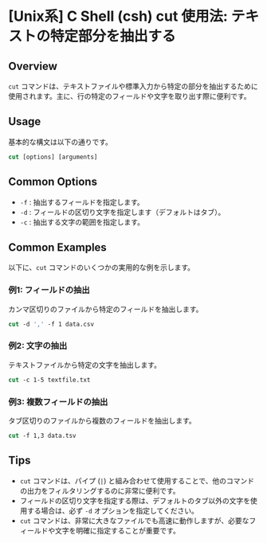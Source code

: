 # [Unix系] C Shell (csh) cut 使用法: テキストの特定部分を抽出する

## Overview
`cut` コマンドは、テキストファイルや標準入力から特定の部分を抽出するために使用されます。主に、行の特定のフィールドや文字を取り出す際に便利です。

## Usage
基本的な構文は以下の通りです。

```csh
cut [options] [arguments]
```

## Common Options
- `-f` : 抽出するフィールドを指定します。
- `-d` : フィールドの区切り文字を指定します（デフォルトはタブ）。
- `-c` : 抽出する文字の範囲を指定します。

## Common Examples
以下に、`cut` コマンドのいくつかの実用的な例を示します。

### 例1: フィールドの抽出
カンマ区切りのファイルから特定のフィールドを抽出します。

```csh
cut -d ',' -f 1 data.csv
```

### 例2: 文字の抽出
テキストファイルから特定の文字を抽出します。

```csh
cut -c 1-5 textfile.txt
```

### 例3: 複数フィールドの抽出
タブ区切りのファイルから複数のフィールドを抽出します。

```csh
cut -f 1,3 data.tsv
```

## Tips
- `cut` コマンドは、パイプ (`|`) と組み合わせて使用することで、他のコマンドの出力をフィルタリングするのに非常に便利です。
- フィールドの区切り文字を指定する際は、デフォルトのタブ以外の文字を使用する場合は、必ず `-d` オプションを指定してください。
- `cut` コマンドは、非常に大きなファイルでも高速に動作しますが、必要なフィールドや文字を明確に指定することが重要です。